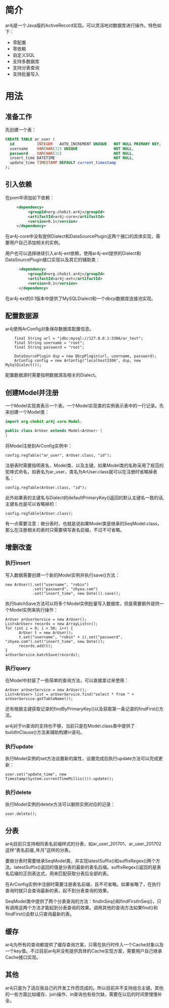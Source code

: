 # 简介
ar4j是一个Java版的ActiveRecord实现。可以灵活地对数据库进行操作。特色如下：
* 零配置
* 零依赖
* 自定义SQL
* 支持多数据库
* 支持分表查询
* 支持批量写入

# 用法
## 准备工作
先创建一个表：
```sql
CREATE TABLE ar_user (
  id          INTEGER   AUTO_INCREMENT UNIQUE   NOT NULL PRIMARY KEY,
  username    VARCHAR(32) UNIQUE                NOT NULL,
  password    VARCHAR(32)                       NOT NULL,
  insert_time DATETIME                          NOT NULL,
  update_time TIMESTAMP DEFAULT current_timestamp
);
```
## 引入依赖
在pom中添加如下依赖：
```xml
     <dependency>
          <groupId>org.chobit.ar4j</groupId>
          <artifactId>ar4j-core</artifactId>
          <version>0.1</version>
     </dependency>
```
在ar4j-core中没有提供Dialect和DataSourcePlugin这两个接口的具体实现，需要用户自己添加相关的实例。    

用户也可以选择继续引入ar4j-ext依赖，使用ar4j-ext提供的Dialect和DataSourcePlugin接口实现以及其它的辅助类：
```xml
      <dependency>
          <groupId>org.chobit.ar4j</groupId>
          <artifactId>ar4j-ext</artifactId>
          <version>0.1</version>
      </dependency>
```
在ar4j-ext的0.1版本中提供了MySQLDialect和一个dbcp数据库连接池实现。
## 配置数据源
ar4j使用ArConfig对象保存数据库配置信息。
```text
    final String url = "jdbc:mysql://127.0.0.1:3306/ar_test";
    final String username = "root";
    final String password = "root";
        
    DataSourcePlugin dsp = new DbcpPlugin(url, username, password);
    ArConfig config = new ArConfig("localhost3306", dsp, new MySqlDialect());
```
配置数据源时需要指明数据源及相关的Dialect。
## 创建Model并注册
一个Model实现类表示一个表。一个Model实现类的实例表示表中的一行记录。先来创建一个Model类：
```java
import org.chobit.ar4j.core.Model;

public class ArUser extends Model<ArUser> {
}
```
将Model注册到ArConfig实例中：
```text
config.regTable("ar_user", ArUser.class, "id");
```
注册表时需要指明表名、Model类、以及主键。如果Model类的名称采用了规范的驼峰式命名，如表名为ar_user，类名为ArUser.class就可以在注册时省略掉表名：
```text
config.regTable(ArUser.class, "id");
```
此外如果表的主键名与Dialect的defaultPrimaryKey()返回的默认主键名一致的话,主键名也是可以省略掉的：
```text
config.regTable(ArUser.class);
```
有一点需要注意：做分表时，也就是说如果Model类是继承的SeqModel.class，那么在注册相关的表时只需要填写表名前缀，不过不可省略。
## 增删改查
### 执行insert
写入数据需要创建一个新的Model实例并执行save()方法：
```text
new ArUser().set("username", "robin")
            .set("password", "zhyea.com")
            .set("insert_time", new Date()).save();
```
执行batchSave方法可以将多个Model实例批量写入数据库，但是需要额外提供一个Model实例来执行操作：
```text
ArUser arUserService = new ArUser();
List<ArUser> records = new ArrayList<>();
for (int i = 0; i < 50; i++) {
      ArUser t = new ArUser();
      t.set("username", "robin" + i).set("password", "zhyea.com").set("insert_time", new Date());
      records.add(t);
}
arUserService.batchSave(records);
```
### 执行query
在Model中封装了一些简单的查询方法，可以直接拿过来使用：
```text
ArUser arUserService = new ArUser();
List<ArUser> list = arUserService.find("select * from " + arUserService.getTableName());
```
还有根据主键获取记录的findByPrimaryKey()以及获取第一条记录的findFirst()方法。

ar4j对于in查询的支持也不够，当前只是在Model.class类中提供了buildInClause()方法来辅助构建in语句。
### 执行update
执行Model实例的set方法设置新的属性，设置完成后执行update方法可以完成更新：
```text
user.set("update_time", new Timestamp(System.currentTimeMillis())).update();
```
### 执行delete
执行Model实例的delete方法可以删除实例对应的记录：
```text
user.delete();
```
## 分表
ar4j目前只支持相同表名前缀样式的分表，如ar_user_201701、ar_user_201702这样“表名前缀\_年月”这样的分表。  

要做分表时需要继承SeqModel类，并实现latestSuffix()和suffixRegex()两个方法。latestSuffix()返回的值是分表的最新的表名后缀。suffixRegex()返回的是表名后缀的正则表达式，用来匹配获取分表后全部的表。    

在ArConfig实例中注册时需要注册表名前缀，且不可省略。如果省略了，在执行查询时就只会查询最新的表，起不到分表查询的效果。   

SeqModel类中提供了两个分表查询的方法：findInSeq()和findFirstInSeq()，只有调用这两个方法才能起到分表查询的效果。调用其他的查询方法如果find()和findFirst()会默认只查询最新的表。   
## 缓存
ar4j为所有的查询都提供了缓存查询方案，只需在执行时传入一个Cache对象以及一个key值。不过目前ar4j并没有提供具体的Cache实现方案，需要用户自己继承Cache接口实现。
## 其他
ar4j只是为了适应我自己的开发工作而完成的。所以目前并不支持组合主键。其他的一些方面比如缓存、join操作、in查询也有些欠缺，需要在以后的时间里慢慢补全。

